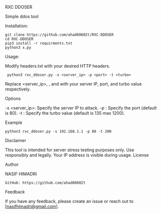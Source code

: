 RXC DDOSER

Simple ddos tool

Installation:
 
    git clone https://github.com/ahad60602t/RXC-DDOSER
    cd RXC-DDOSER
    pip3 install -r requirments.txt
    python3 x.py




Usage:

Modify headers.txt with your desired HTTP headers.


     python3 rxc_ddoser.py -s <server_ip> -p <port> -t <turbo>

Replace <server_ip>, <port>, and <turbo> with your server IP, port, and turbo value respectively.

Options

-s <server_ip>: Specify the server IP to attack.
-p <port>: Specify the port (default is 80).
-t <turbo>: Specify the turbo value (default is 135 max 1200).

Example

     
    python3 rxc_ddoser.py -s 192.168.1.1 -p 80 -t 200

Disclaimer

This tool is intended for server stress testing purposes only. Use responsibly and legally. Your IP address is visible during usage.
License

Author

NASIF HIMADRI


       
    GitHub: https://github.com/ahad60602t

Feedback

If you have any feedback, please create an issue or reach out to [nasifhimadri@gmail.com].
